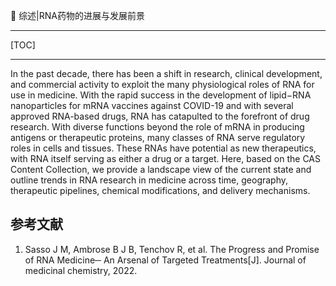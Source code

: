 👏 综述|RNA药物的进展与发展前景

---
[TOC]

---
In the past decade, there has been a shift in research, clinical development, and commercial activity to exploit the many physiological roles of RNA for use in medicine. With the rapid success in the development of lipid−RNA nanoparticles for mRNA vaccines against COVID-19 and with several approved RNA-based drugs, RNA has catapulted to the forefront of drug research. With diverse functions beyond the role of mRNA in producing antigens or therapeutic proteins, many classes of RNA serve regulatory roles in cells and tissues. These RNAs have potential as new therapeutics, with RNA itself serving as either a drug or a target. Here, based on the CAS Content Collection, we provide a landscape view of the current state and outline trends in RNA research in medicine across time, geography, therapeutic pipelines, chemical modifications, and delivery mechanisms.

## 参考文献
1. Sasso J M, Ambrose B J B, Tenchov R, et al. The Progress and Promise of RNA Medicine─ An Arsenal of Targeted Treatments[J]. Journal of medicinal chemistry, 2022.


